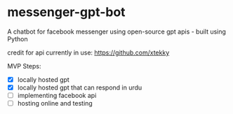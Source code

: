 # messenger-gpt-bot
A chatbot for facebook messenger using open-source gpt apis - built using Python

credit for api currently in use: https://github.com/xtekky

MVP Steps:
- [X] locally hosted gpt
- [X] locally hosted gpt that can respond in urdu
- [ ] implementing facebook api
- [ ] hosting online and testing
